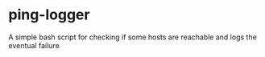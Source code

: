 # ping-logger
A simple bash script for checking if some hosts are reachable and logs the eventual failure

